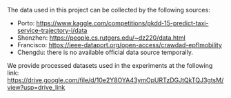 The data used in this project can be collected by the following sources:
- Porto: https://www.kaggle.com/competitions/pkdd-15-predict-taxi-service-trajectory-i/data
- Shenzhen: https://people.cs.rutgers.edu/~dz220/data.html
- Francisco: https://ieee-dataport.org/open-access/crawdad-epflmobility
- Chengdu: there is no available official data source temporally.

We provide processed datasets used in the experiments at the following link:
https://drive.google.com/file/d/10e2Y8OYA43ymOpURTzDGJtQkTQJ3gtsM/view?usp=drive_link
